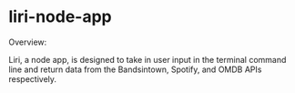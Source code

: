 # liri-node-app

Overview: 

   Liri, a node app, is designed to take in user input in the terminal command line and return data from the Bandsintown, Spotify, and         OMDB APIs respectively.

